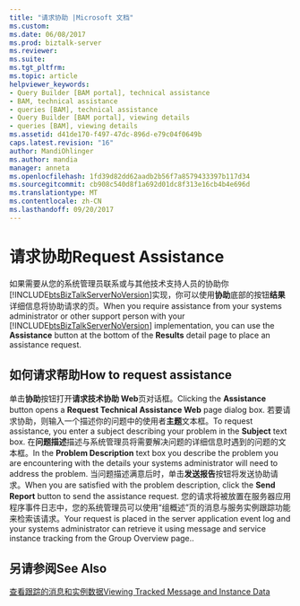```yaml
---
title: "请求协助 |Microsoft 文档"
ms.custom: 
ms.date: 06/08/2017
ms.prod: biztalk-server
ms.reviewer: 
ms.suite: 
ms.tgt_pltfrm: 
ms.topic: article
helpviewer_keywords:
- Query Builder [BAM portal], technical assistance
- BAM, technical assistance
- queries [BAM], technical assistance
- Query Builder [BAM portal], viewing details
- queries [BAM], viewing details
ms.assetid: d41de170-f497-47dc-896d-e79c04f0649b
caps.latest.revision: "16"
author: MandiOhlinger
ms.author: mandia
manager: anneta
ms.openlocfilehash: 1fd39d82dd62aadb2b56f7a8579433397b117d34
ms.sourcegitcommit: cb908c540d8f1a692d01dc8f313e16cb4b4e696d
ms.translationtype: MT
ms.contentlocale: zh-CN
ms.lasthandoff: 09/20/2017
---
```

# <a name="request-assistance"></a><span data-ttu-id="79f1d-102">请求协助</span><span class="sxs-lookup"><span data-stu-id="79f1d-102">Request Assistance</span></span>
<span data-ttu-id="79f1d-103">如果需要从您的系统管理员联系或与其他技术支持人员的协助你[!INCLUDE[btsBizTalkServerNoVersion](../includes/btsbiztalkservernoversion-md.md)]实现，你可以使用**协助**底部的按钮**结果**详细信息将协助请求的页。</span><span class="sxs-lookup"><span data-stu-id="79f1d-103">When you require assistance from your systems administrator or other support person with your [!INCLUDE[btsBizTalkServerNoVersion](../includes/btsbiztalkservernoversion-md.md)] implementation, you can use the **Assistance** button at the bottom of the **Results** detail page to place an assistance request.</span></span>  
  
## <a name="how-to-request-assistance"></a><span data-ttu-id="79f1d-104">如何请求帮助</span><span class="sxs-lookup"><span data-stu-id="79f1d-104">How to request assistance</span></span>  
 <span data-ttu-id="79f1d-105">单击**协助**按钮打开**请求技术协助 Web**页对话框。</span><span class="sxs-lookup"><span data-stu-id="79f1d-105">Clicking the **Assistance** button opens a **Request Technical Assistance Web** page dialog box.</span></span> <span data-ttu-id="79f1d-106">若要请求协助，则输入一个描述你的问题中的使用者**主题**文本框。</span><span class="sxs-lookup"><span data-stu-id="79f1d-106">To request assistance, you enter a subject describing your problem in the **Subject** text box.</span></span> <span data-ttu-id="79f1d-107">在**问题描述**描述与系统管理员将需要解决问题的详细信息时遇到的问题的文本框。</span><span class="sxs-lookup"><span data-stu-id="79f1d-107">In the **Problem Description** text box you describe the problem you are encountering with the details your systems administrator will need to address the problem.</span></span> <span data-ttu-id="79f1d-108">当问题描述满意后时，单击**发送报告**按钮将发送协助请求。</span><span class="sxs-lookup"><span data-stu-id="79f1d-108">When you are satisfied with the problem description, click the **Send Report** button to send the assistance request.</span></span> <span data-ttu-id="79f1d-109">您的请求将被放置在服务器应用程序事件日志中，您的系统管理员可以使用“组概述”页的消息与服务实例跟踪功能来检索该请求。</span><span class="sxs-lookup"><span data-stu-id="79f1d-109">Your request is placed in the server application event log and your systems administrator can retrieve it using message and service instance tracking from the Group Overview page..</span></span>  
  
## <a name="see-also"></a><span data-ttu-id="79f1d-110">另请参阅</span><span class="sxs-lookup"><span data-stu-id="79f1d-110">See Also</span></span>  
 [<span data-ttu-id="79f1d-111">查看跟踪的消息和实例数据</span><span class="sxs-lookup"><span data-stu-id="79f1d-111">Viewing Tracked Message and Instance Data</span></span>](../core/viewing-tracked-message-and-instance-data.md)